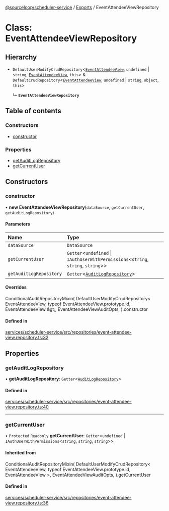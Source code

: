 [@sourceloop/scheduler-service](../README.md) / [Exports](../modules.md) / EventAttendeeViewRepository

# Class: EventAttendeeViewRepository

## Hierarchy

- `DefaultUserModifyCrudRepository`<[`EventAttendeeView`](EventAttendeeView.md), `undefined` \| `string`, [`EventAttendeeView`](EventAttendeeView.md), `this`\> & `DefaultCrudRepository`<[`EventAttendeeView`](EventAttendeeView.md), `undefined` \| `string`, `object`, `this`\>

  ↳ **`EventAttendeeViewRepository`**

## Table of contents

### Constructors

- [constructor](EventAttendeeViewRepository.md#constructor)

### Properties

- [getAuditLogRepository](EventAttendeeViewRepository.md#getauditlogrepository)
- [getCurrentUser](EventAttendeeViewRepository.md#getcurrentuser)

## Constructors

### constructor

• **new EventAttendeeViewRepository**(`dataSource`, `getCurrentUser`, `getAuditLogRepository`)

#### Parameters

| Name | Type |
| :------ | :------ |
| `dataSource` | `DataSource` |
| `getCurrentUser` | `Getter`<`undefined` \| `IAuthUserWithPermissions`<`string`, `string`, `string`\>\> |
| `getAuditLogRepository` | `Getter`<[`AuditLogRepository`](AuditLogRepository.md)\> |

#### Overrides

ConditionalAuditRepositoryMixin(
  DefaultUserModifyCrudRepository&lt;
    EventAttendeeView,
    typeof EventAttendeeView.prototype.id,
    EventAttendeeView
  \&gt;,
  EventAttendeeViewAuditOpts,
).constructor

#### Defined in

[services/scheduler-service/src/repositories/event-attendee-view.repository.ts:32](https://github.com/sourcefuse/loopback4-microservice-catalog/blob/68ec38a2a/services/scheduler-service/src/repositories/event-attendee-view.repository.ts#L32)

## Properties

### getAuditLogRepository

• **getAuditLogRepository**: `Getter`<[`AuditLogRepository`](AuditLogRepository.md)\>

#### Defined in

[services/scheduler-service/src/repositories/event-attendee-view.repository.ts:40](https://github.com/sourcefuse/loopback4-microservice-catalog/blob/68ec38a2a/services/scheduler-service/src/repositories/event-attendee-view.repository.ts#L40)

___

### getCurrentUser

• `Protected` `Readonly` **getCurrentUser**: `Getter`<`undefined` \| `IAuthUserWithPermissions`<`string`, `string`, `string`\>\>

#### Inherited from

ConditionalAuditRepositoryMixin(
  DefaultUserModifyCrudRepository<
    EventAttendeeView,
    typeof EventAttendeeView.prototype.id,
    EventAttendeeView
  \>,
  EventAttendeeViewAuditOpts,
).getCurrentUser

#### Defined in

[services/scheduler-service/src/repositories/event-attendee-view.repository.ts:36](https://github.com/sourcefuse/loopback4-microservice-catalog/blob/68ec38a2a/services/scheduler-service/src/repositories/event-attendee-view.repository.ts#L36)
